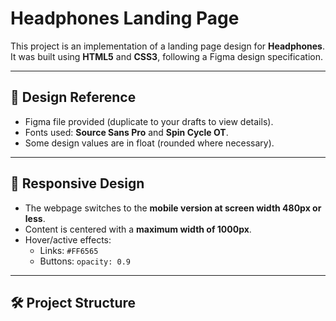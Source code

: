 # Headphones Landing Page

This project is an implementation of a landing page design for **Headphones**.  
It was built using **HTML5** and **CSS3**, following a Figma design specification.

---

## 🎨 Design Reference
- Figma file provided (duplicate to your drafts to view details).  
- Fonts used: **Source Sans Pro** and **Spin Cycle OT**.  
- Some design values are in float (rounded where necessary).  

---

## 📱 Responsive Design
- The webpage switches to the **mobile version at screen width 480px or less**.  
- Content is centered with a **maximum width of 1000px**.  
- Hover/active effects:
  - Links: `#FF6565`
  - Buttons: `opacity: 0.9`

---

## 🛠️ Project Structure

